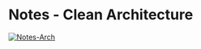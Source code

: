 <h1>Notes - Clean Architecture</h1>
<a href="https://ibb.co/cgTtWLJ"><img src="https://i.ibb.co/YRj85Z2/Notes-Arch.png" alt="Notes-Arch" border="0"></a>